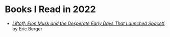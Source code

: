 # Books I Read in 2022

* [*Liftoff: Elon Musk and the Desperate Early Days That Launched SpaceX*](https://www.harpercollins.com/products/liftoff-eric-berger?variant=32126620205090) by Eric Berger
